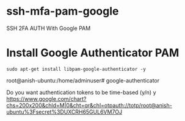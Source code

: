 # ssh-mfa-pam-google
SSH 2FA AUTH With Google PAM

# Install Google Authenticator PAM
```
sudo apt-get install libpam-google-authenticator -y
```


root@anish-ubuntu:/home/adminuser# google-authenticator 

Do you want authentication tokens to be time-based (y/n) y
https://www.google.com/chart?chs=200x200&chld=M|0&cht=qr&chl=otpauth://totp/root@anish-ubuntu%3Fsecret%3DUXCRH65GUL6VM7OJ
